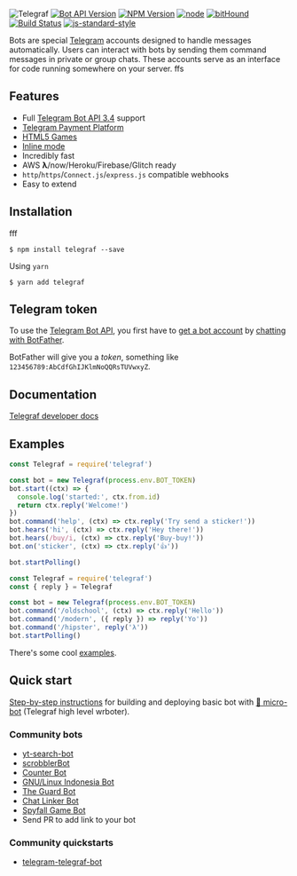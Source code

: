 ![Telegraf](docs/header.png)
[![Bot API Version](https://img.shields.io/badge/Bot%20API-v3.2-f36caf.svg?style=flat-square)](https://core.telegram.org/bots/api)
[![NPM Version](https://img.shields.io/npm/v/telegraf.svg?style=flat-square)](https://www.npmjs.com/package/telegraf)
[![node](https://img.shields.io/node/v/telegraf.svg?style=flat-square)](https://www.npmjs.com/package/telegraf)
[![bitHound](https://img.shields.io/bithound/code/github/telegraf/telegraf.svg?style=flat-square)](https://www.bithound.io/github/telegraf/telegraf)
[![Build Status](https://img.shields.io/travis/telegraf/telegraf.svg?branch=master&style=flat-square)](https://travis-ci.org/telegraf/telegraf)
[![js-standard-style](https://img.shields.io/badge/code%20style-standard-brightgreen.svg?style=flat-square)](http://standardjs.com/)

Bots are special [Telegram](https://telegram.org) accounts designed to handle messages automatically. 
Users can interact with bots by sending them command messages in private or group chats. 
These accounts serve as an interface for code running somewhere on your server.
ffs
## Features

- Full [Telegram Bot API 3.4](https://core.telegram.org/bots/api) support
- [Telegram Payment Platform](https://telegram.org/blog/payments)
- [HTML5 Games](https://core.telegram.org/bots/api#games)
- [Inline mode](https://core.telegram.org/bots/api#inline-mode)
- Incredibly fast
- AWS **λ**/now/Heroku/Firebase/Glitch ready
- `http`/`https`/`Connect.js`/`express.js` compatible webhooks
- Easy to extend

## Installation
fff
```
$ npm install telegraf --save
```

Using `yarn`
```
$ yarn add telegraf
```

## Telegram token

To use the [Telegram Bot API](https://core.telegram.org/bots/api), 
you first have to [get a bot account](https://core.telegram.org/bots) 
by [chatting with BotFather](https://core.telegram.org/bots#6-botfather).

BotFather will give you a *token*, something like `123456789:AbCdfGhIJKlmNoQQRsTUVwxyZ`.

## Documentation

[Telegraf developer docs](http://telegraf.js.org)

## Examples
  
```js
const Telegraf = require('telegraf')

const bot = new Telegraf(process.env.BOT_TOKEN)
bot.start((ctx) => {
  console.log('started:', ctx.from.id)
  return ctx.reply('Welcome!')
})
bot.command('help', (ctx) => ctx.reply('Try send a sticker!'))
bot.hears('hi', (ctx) => ctx.reply('Hey there!'))
bot.hears(/buy/i, (ctx) => ctx.reply('Buy-buy!'))
bot.on('sticker', (ctx) => ctx.reply('👍'))

bot.startPolling()
```

```js
const Telegraf = require('telegraf')
const { reply } = Telegraf

const bot = new Telegraf(process.env.BOT_TOKEN)
bot.command('/oldschool', (ctx) => ctx.reply('Hello'))
bot.command('/modern', ({ reply }) => reply('Yo'))
bot.command('/hipster', reply('λ'))
bot.startPolling()
```

There's some cool [examples](https://github.com/telegraf/telegraf/tree/master/examples).

## Quick start

[Step-by-step instructions](https://github.com/telegraf/micro-bot) for building and deploying basic bot with [🤖 micro-bot](https://github.com/telegraf/micro-bot) (Telegraf high level wrboter).

### Community bots
* [yt-search-bot](https://github.com/Finalgalaxy/yt-search-bot)
* [scrobblerBot](https://github.com/drvirtuozov/scrobblerBot)
* [Counter Bot](https://github.com/leodj/telegram-counter-bot)
* [GNU/Linux Indonesia Bot](https://github.com/bgli/bglibot-js)
* [The Guard Bot](https://github.com/TheDevs-Network/the-guard-bot)
* [Chat Linker Bot](https://github.com/jt3k/chat-linker)
* [Spyfall Game Bot](https://github.com/verget/telegram-spy-game)
* Send PR to add link to your bot

### Community quickstarts
* [telegram-telegraf-bot](https://github.com/Finalgalaxy/telegram-telegraf-bot)
